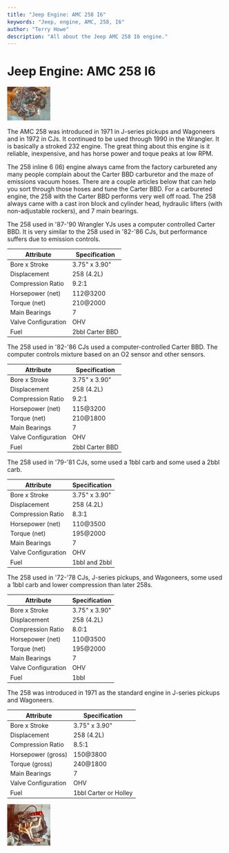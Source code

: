 ```yaml
---
title: "Jeep Engine: AMC 258 I6"
keywords: "Jeep, engine, AMC, 258, I6"
author: "Terry Howe"
description: "All about the Jeep AMC 258 I6 engine."
---
```

# Jeep Engine: AMC 258 I6

[![258 I6](../../img/engine/258_.jpg)](../../img/engine/258.jpg) 

The AMC 258 was introduced in 1971 in J-series pickups and Wagoneers and in 1972 in CJs. It continued to be used through 1990 in the Wrangler. It is basically a stroked 232 engine. The great thing about this engine is it reliable, inexpensive, and has horse power and toque peaks at low RPM.

The 258 inline 6 (I6) engine always came from the factory carbureted any many people complain about the Carter BBD carburetor and the maze of emissions vacuum hoses. There are a couple articles below that can help you sort through those hoses and tune the Carter BBD. For a carbureted engine, the 258 with the Carter BBD performs very well off road. The 258 always came with a cast iron block and cylinder head, hydraulic lifters (with non-adjustable rockers), and 7 main bearings.

The 258 used in '87-'90 Wrangler YJs uses a computer controlled Carter BBD. It is very similar to the 258 used in '82-'86 CJs, but performance suffers due to emission controls. 

| Attribute           | Specification   |
|---------------------|-----------------|
| Bore x Stroke       | 3.75" x 3.90"   |
| Displacement        | 258 (4.2L)      |
| Compression Ratio   | 9.2:1           |
| Horsepower (net)    | 112@3200        |
| Torque (net)        | 210@2000        |
| Main Bearings       | 7               |
| Valve Configuration | OHV             |
| Fuel                | 2bbl Carter BBD |

The 258 used in '82-'86 CJs used a computer-controlled Carter BBD. The computer controls mixture based on an O2 sensor and other sensors. 

| Attribute           | Specification   |
|---------------------|-----------------|
| Bore x Stroke       | 3.75" x 3.90"   |
| Displacement        | 258 (4.2L)      |
| Compression Ratio   | 9.2:1           |
| Horsepower (net)    | 115@3200        |
| Torque (net)        | 210@1800        |
| Main Bearings       | 7               |
| Valve Configuration | OHV             |
| Fuel                | 2bbl Carter BBD |

The 258 used in '79-'81 CJs, some used a 1bbl carb and some used a 2bbl carb. 

| Attribute           | Specification |
|---------------------|---------------|
| Bore x Stroke       | 3.75" x 3.90" |
| Displacement        | 258 (4.2L)    |
| Compression Ratio   | 8.3:1         |
| Horsepower (net)    | 110@3500      |
| Torque (net)        | 195@2000      |
| Main Bearings       | 7             |
| Valve Configuration | OHV           |
| Fuel                | 1bbl and 2bbl |

The 258 used in '72-'78 CJs, J-series pickups, and Wagoneers, some used a 1bbl carb and lower compression than later 258s.

| Attribute           | Specification |
|---------------------|---------------|
| Bore x Stroke       | 3.75" x 3.90" |
| Displacement        | 258 (4.2L)    |
| Compression Ratio   | 8.0:1         |
| Horsepower (net)    | 110@3500      |
| Torque (net)        | 195@2000      |
| Main Bearings       | 7             |
| Valve Configuration | OHV           |
| Fuel                | 1bbl          |

The 258 was introduced in 1971 as the standard engine in J-series pickups and Wagoneers.

| Attribute           | Specification         |
|---------------------|-----------------------|
| Bore x Stroke       | 3.75" x 3.90"         |
| Displacement        | 258 (4.2L)            |
| Compression Ratio   | 8.5:1                 |
| Horsepower (gross)  | 150@3800              |
| Torque (gross)      | 240@1800              |
| Main Bearings       | 7                     |
| Valve Configuration | OHV                   |
| Fuel                | 1bbl Carter or Holley |

[![258 I6 side](../../img/engine/258m_.jpg)](../../img/engine/258m.jpg)